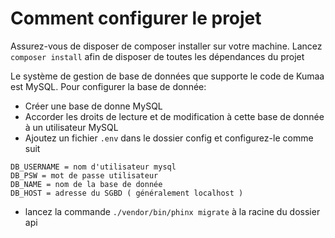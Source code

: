 # Comment configurer le projet

Assurez-vous de disposer de composer installer sur votre machine.
Lancez `composer install` afin de disposer de toutes les dépendances du projet

Le système de gestion de base de données que supporte le code de Kumaa est MySQL.
Pour configurer la base de donnée:
- Créer une base de donne MySQL
- Accorder les droits de lecture et de modification à cette base de donnée à un utilisateur MySQL
- Ajoutez un fichier `.env` dans le dossier config et configurez-le comme suit

```
DB_USERNAME = nom d'utilisateur mysql
DB_PSW = mot de passe utilisateur
DB_NAME = nom de la base de donnée
DB_HOST = adresse du SGBD ( généralement localhost )
```

- lancez la commande `./vendor/bin/phinx migrate` à la racine du dossier api
